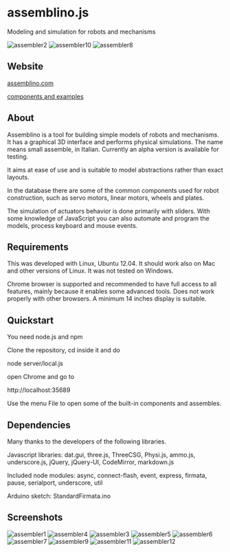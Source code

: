 assemblino.js
=============

Modeling and simulation for robots and mechanisms

![assembler2](https://f.cloud.github.com/assets/2943816/968190/a5841b48-0597-11e3-8d41-4656b6551f03.jpg)
![assembler10](https://f.cloud.github.com/assets/2943816/968198/a5ac74d0-0597-11e3-9b23-1bb454d81a17.jpg)
![assembler8](https://f.cloud.github.com/assets/2943816/968196/a59fc802-0597-11e3-8800-8f1c7d6f1675.jpg)

Website
-----------

[assemblino.com](https://assemblino.com)

[components and examples](https://assemblino.com/explorer.html)

About
-------------

Assemblino is a tool for building simple models of robots and mechanisms. It has a graphical 3D interface and performs physical simulations. The name means small assemble, in Italian. Currently an alpha version is available for testing.

It aims at ease of use and is suitable to model abstractions rather than exact layouts.

In the database there are some of the common components used for robot construction, such as servo motors, linear motors, wheels and plates.

The simulation of actuators behavior is done primarily with sliders. With some knowledge of JavaScript you can also automate and program the models, process keyboard and mouse events.

Requirements
------

This was developed with Linux, Ubuntu 12.04. It should work also on Mac and other versions of Linux. It was not tested on Windows.

Chrome browser is supported and recommended to have full access to all features, mainly because it enables some advanced tools. Does not work properly with other browsers. A minimum 14 inches display is suitable.

Quickstart
------

You need node.js and npm

Clone the repository, cd inside it and do

node server/local.js

open Chrome and go to

http://localhost:35689

Use the menu File to open some of the built-in components and assembles.

Dependencies
-------

Many thanks to the developers of the following libraries.

Javascript libraries:
dat.gui, three.js, ThreeCSG, Physi.js, ammo.js, underscore.js, jQuery, jQuery-UI, CodeMirror, markdown.js

Included node modules:
async, connect-flash,  event,  express,  firmata,  pause,  serialport,  underscore,  util

Arduino sketch:
StandardFirmata.ino

Screenshots
------------

![assembler1](https://f.cloud.github.com/assets/2943816/968189/a58371de-0597-11e3-9919-e2f2e633179a.jpg)
![assembler4](https://f.cloud.github.com/assets/2943816/968191/a58a6e1c-0597-11e3-9319-5a73c076c1db.jpg)
![assembler3](https://f.cloud.github.com/assets/2943816/968192/a58f1476-0597-11e3-8130-cb8e869bc307.jpg)
![assembler5](https://f.cloud.github.com/assets/2943816/968193/a592bd56-0597-11e3-9afd-816f90dff50d.jpg)
![assembler6](https://f.cloud.github.com/assets/2943816/968194/a59483e8-0597-11e3-9d3e-548f92092e67.jpg)
![assembler7](https://f.cloud.github.com/assets/2943816/968195/a59d1b84-0597-11e3-9661-adbcc0c6dea2.jpg)
![assembler9](https://f.cloud.github.com/assets/2943816/968197/a5a38014-0597-11e3-8ac3-c3ab4f88aeb2.jpg)
![assembler11](https://f.cloud.github.com/assets/2943816/968199/a5ae9030-0597-11e3-8e23-3b960e477e40.jpg)
![assembler12](https://f.cloud.github.com/assets/2943816/968200/a5b6bbc0-0597-11e3-8c32-a06a358ddcae.jpg)

